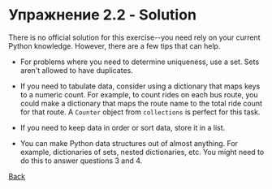 # Упражнение 2.2 - Solution

There is no official solution for this exercise--you need rely on your
current Python knowledge.  However, there are a few tips that can
help.

- For problems where you need to determine uniqueness, use a set. Sets aren't allowed to
have duplicates.

- If you need to tabulate data, consider using a dictionary that maps keys to a numeric
count.  For example, to count rides on each bus route, you could make a dictionary that
maps the route name to the total ride count for that route.  A `Counter` object from
`collections` is perfect for this task.

- If you need to keep data in order or sort data, store it in a list.

- You can make Python data structures out of almost anything.  For
example, dictionaries of sets, nested dictionaries, etc.  You might
need to do this to answer questions 3 and 4.



[Back](ex2_2.md)
